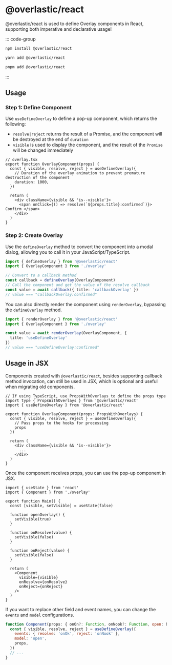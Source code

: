 # @overlastic/react

@overlastic/react is used to define Overlay components in React, supporting both imperative and declarative usage!

::: code-group

```bash [npm]
npm install @overlastic/react
```

```bash [yarn]
yarn add @overlastic/react
```

```bash [pnpm]
pnpm add @overlastic/react
```

:::

## Usage

### Step 1: Define Component

Use `useDefineOverlay` to define a pop-up component, which returns the following:

- `resolve|reject` returns the result of a Promise, and the component will be destroyed at the end of `duration`
- `visible` is used to display the component, and the result of the `Promise` will be changed immediately

```tsx
// overlay.tsx
export function OverlayComponent(props) {
  const { visible, resolve, reject } = useDefineOverlay({
    // Duration of the overlay animation to prevent premature destruction of the component
    duration: 1000,
  })

  return (
    <div className={visible && 'is--visible'}>
      <span onClick={() => resolve(`${props.title}:confirmed`)}> Confirm </span>
    </div>
  )
}
```

### Step 2: Create Overlay

Use the `defineOverlay` method to convert the component into a modal dialog, allowing you to call it in your JavaScript/TypeScript.

```ts
import { defineOverlay } from '@overlastic/react'
import { OverlayComponent } from './overlay'

// Convert to a callback method
const callback = defineOverlay(OverlayComponent)
// Call the component and get the value of the resolve callback
const value = await callback({ title: 'callbackOverlay' })
// value === "callbackOverlay:confirmed"
```

You can also directly render the component using `renderOverlay`, bypassing the `defineOverlay` method.

```ts
import { renderOverlay } from '@overlastic/react'
import { OverlayComponent } from './overlay'

const value = await renderOverlay(OverlayComponent, {
  title: 'useDefineOverlay'
})
// value === "useDefineOverlay:confirmed"
```

## Usage in JSX

Components created with `@overlastic/react`, besides supporting callback method invocation, can still be used in JSX, which is optional and useful when migrating old components.

```tsx
// If using TypeScript, use PropsWithOverlays to define the props type
import type { PropsWithOverlays } from '@overlastic/react'
import { useDefineOverlay } from '@overlastic/react'

export function OverlayComponent(props: PropsWithOverlays) {
  const { visible, resolve, reject } = useDefineOverlay({
    // Pass props to the hooks for processing
    props
  })

  return (
    <div className={visible && 'is--visible'}>
      ...
    </div>
  )
}
```

Once the component receives props, you can use the pop-up component in JSX.

```tsx
import { useState } from 'react'
import { Component } from './overlay'

export function Main() {
  const [visible, setVisible] = useState(false)

  function openOverlay() {
    setVisible(true)
  }

  function onResolve(value) {
    setVisible(false)
  }

  function onReject(value) {
    setVisible(false)
  }

  return (
    <Component
      visible={visible}
      onResolve={onResolve}
      onReject={onReject}
    />
  )
}
```

If you want to replace other field and event names, you can change the `events` and `model` configurations.

```jsx
function Component(props: { onOn?: Function, onNook?: Function, open: boolean }) {
  const { visible, resolve, reject } = useDefineOverlay({
    events: { resolve: 'onOk', reject: 'onNook' },
    model: 'open',
    props,
  })
  // ...
}
```
